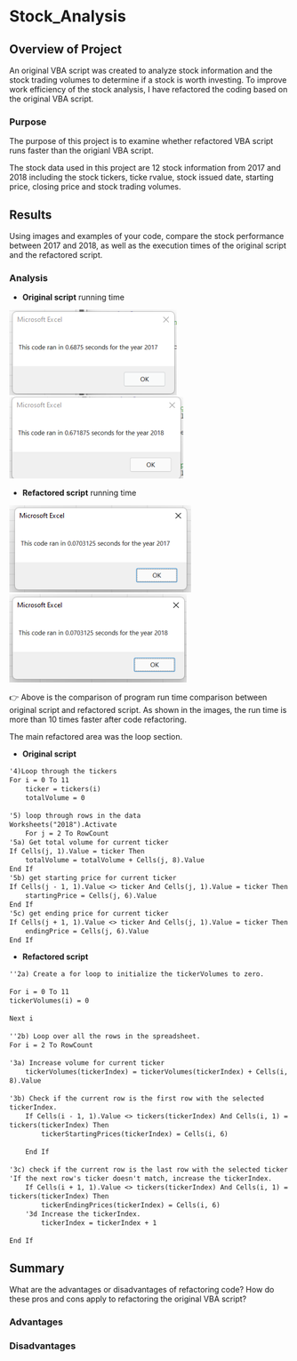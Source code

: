 # Stock_Analysis

## Overview of Project
An original VBA script was created to analyze stock information and the stock trading volumes to determine if a stock is worth investing. To improve work efficiency of the stock analysis, I have refactored the coding based on the original VBA script. 

### Purpose
The purpose of this project is to examine whether refactored VBA script runs faster than the origianl VBA script.

The stock data used in this project are 12 stock information from 2017 and 2018 including the stock tickers, ticke rvalue, stock issued date, starting price, closing price and stock trading volumes. 

## Results

Using images and examples of your code, compare the stock performance between 2017 and 2018, as well as the execution times of the original script and the refactored script.

### Analysis
 - **Original script** running time 

 ![](Resources/Original_scirpt_2017.png)
 ![](Resources/Original_scirpt_2018.png)
 
 - **Refactored script** running time 
 
 ![](Resources/VBA_Challenge_2017.png)
 ![](Resources/VBA_Challenge_2018.png)

:point_right: Above is the comparison of program run time comparison between original script and refactored script. As shown in the images, the run time is more than 10 times faster after code refactoring. 

The main refactored area was the loop section. 
- **Original script**
```
'4)Loop through the tickers
For i = 0 To 11
    ticker = tickers(i)
    totalVolume = 0 

'5) loop through rows in the data
Worksheets("2018").Activate
    For j = 2 To RowCount
'5a) Get total volume for current ticker
If Cells(j, 1).Value = ticker Then
    totalVolume = totalVolume + Cells(j, 8).Value
End If
'5b) get starting price for current ticker
If Cells(j - 1, 1).Value <> ticker And Cells(j, 1).Value = ticker Then
    startingPrice = Cells(j, 6).Value
End If
'5c) get ending price for current ticker
If Cells(j + 1, 1).Value <> ticker And Cells(j, 1).Value = ticker Then
    endingPrice = Cells(j, 6).Value
End If
```
- **Refactored script** 
```
''2a) Create a for loop to initialize the tickerVolumes to zero.

For i = 0 To 11
tickerVolumes(i) = 0

Next i

''2b) Loop over all the rows in the spreadsheet.
For i = 2 To RowCount

'3a) Increase volume for current ticker
    tickerVolumes(tickerIndex) = tickerVolumes(tickerIndex) + Cells(i, 8).Value

'3b) Check if the current row is the first row with the selected tickerIndex.
    If Cells(i - 1, 1).Value <> tickers(tickerIndex) And Cells(i, 1) = tickers(tickerIndex) Then
        tickerStartingPrices(tickerIndex) = Cells(i, 6)

    End If

'3c) check if the current row is the last row with the selected ticker
'If the next row's ticker doesn't match, increase the tickerIndex.
    If Cells(i + 1, 1).Value <> tickers(tickerIndex) And Cells(i, 1) = tickers(tickerIndex) Then
        tickerEndingPrices(tickerIndex) = Cells(i, 6)
    '3d Increase the tickerIndex.
        tickerIndex = tickerIndex + 1

End If
```
## Summary

What are the advantages or disadvantages of refactoring code?
How do these pros and cons apply to refactoring the original VBA script?
### Advantages
### Disadvantages
